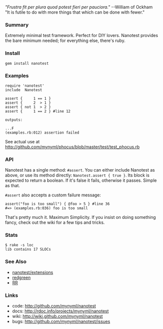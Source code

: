*"Frustra fit per plura quod potest fieri per pauciora."* --William of Ockham  
"It is futile to do with more things that which can be done with fewer."

### Summary

Extremely minimal test framework. Perfect for DIY lovers. Nanotest provides
the bare minimum needed; for everything else, there's ruby.

### Install

    gem install nanotest

### Examples

    require 'nanotest'
    include  Nanotest

    assert {     1 == 1 }
    assert {     2  > 1 }
    assert { not 1  > 2 }
    assert {     1 == 2 } #line 12

    outputs:

    ...F
    (examples.rb:012) assertion failed

See actual use at <http://github.com/mynyml/phocus/blob/master/test/test_phocus.rb>

### API

Nanotest has a single method: `#assert`. You can either include Nanotest as
above, or use its method directly: `Nanotest.assert { true }`. Its block is
expected to return a boolean. If it's false it fails, otherwise it passes.
Simple as that.

`#assert` also accepts a custom failure message:

    assert("foo is too small") { @foo > 5 } #line 36
    #=> (examples.rb:036) foo is too small

That's pretty much it. Maximum Simplicity. If you insist on doing something
fancy, check out the wiki for a few tips and tricks.

### Stats

    $ rake -s loc
    lib contains 17 SLOCs

### See Also

* [nanotest/extensions][1]
* [redgreen][2]
* [RR][3]

### Links

* code: <http://github.com/mynyml/nanotest>
* docs: <http://rdoc.info/projects/mynyml/nanotest>
* wiki: <http://wiki.github.com/mynyml/nanotest>
* bugs: <http://github.com/mynyml/nanotest/issues>


[1]: http://github.com/mynyml/nanotest_extensions
[2]: http://github.com/mynyml/redgreen
[3]: http://github.com/btakita/rr
